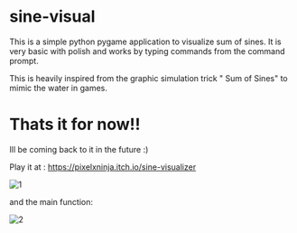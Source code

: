# sine-visual

This is a simple python pygame application to visualize sum of sines.
It is very basic with polish and works by typing commands from the command prompt.

This is heavily inspired from the graphic simulation trick " Sum of Sines" to mimic the water in games.

# Thats it for now!! 

Ill be coming back to it in the future :)

Play it at : https://pixelxninja.itch.io/sine-visualizer

![1](https://github.com/user-attachments/assets/0d02ac79-e86f-40f5-9851-6302470591c9)

and the main function:


![2](https://github.com/user-attachments/assets/e6115d3d-f37f-48b8-8db7-2536a435b6bd)
